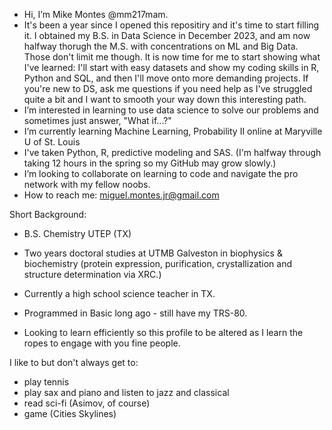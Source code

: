 - Hi, I’m Mike Montes @mm217mam.
- It's been a year since I opened this repositiry and it's time to start filling it.  I obtained my B.S. in Data Science in December 2023, and am now halfway thorugh the M.S. with concentrations on ML and Big Data.  Those don't limit me though.  It is now time for me to start showing what I've learned: I'll start with easy datasets and show my coding skills in R, Python and SQL, and then I'll move onto more demanding projects.  If you're new to DS, ask me questions if you need help as I've struggled quite a bit and I want to smooth your way down this interesting path. 
- I’m interested in learning to use data science to solve our problems and sometimes just answer, "What if...?"
- I’m currently learning Machine Learning, Probability II online at Maryville U of St. Louis
- I've taken Python, R, predictive modeling and SAS.  (I'm halfway through taking 12 hours in the spring so my GitHub may grow slowly.)
- I’m looking to collaborate on learning to code and navigate the pro network with my fellow noobs.
- How to reach me: miguel.montes.jr@gmail.com

Short Background:
- B.S. Chemistry UTEP (TX)
- Two years doctoral studies at UTMB Galveston in biophysics & biochemistry (protein expression, purification, crystallization and structure determination via XRC.)
- Currently a high school science teacher in TX.
- Programmed in Basic long ago - still have my TRS-80.

- Looking to learn efficiently so this profile to be altered as I learn the ropes to engage with you fine people.

I like to but don't always get to:
- play tennis
- play sax and piano and listen to jazz and classical
- read sci-fi (Asimov, of course)
- game (Cities Skylines)
